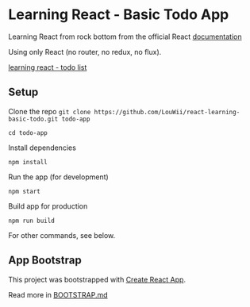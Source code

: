 # Learning React - Basic Todo App

Learning React from rock bottom from the official React [documentation](https://facebook.github.io/react/docs/hello-world.html)

Using only React (no router, no redux, no flux).

[learning react - todo list](https://cloud.githubusercontent.com/assets/2750789/23441552/d6aa3090-fdd7-11e6-859e-0639224f6d1a.png)

## Setup

Clone the repo `git clone https://github.com/LouWii/react-learning-basic-todo.git todo-app`

`cd todo-app`

Install dependencies

`npm install`

Run the app (for development)

`npm start`

Build app for production

`npm run build`

For other commands, see below.

## App Bootstrap

This project was bootstrapped with [Create React App](https://github.com/facebookincubator/create-react-app).

Read more in [BOOTSTRAP.md](BOOTSTRAP.md)